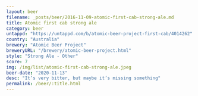 ```yaml
---
layout: beer
filename: _posts/beer/2016-11-09-atomic-first-cab-strong-ale.md
title: Atomic first cab strong ale
category: beer
untappd: "https://untappd.com/b/atomic-beer-project-first-cab/4014262"
country: "Australia"
brewery: "Atomic Beer Project"
breweryURL: "/brewery/atomic-beer-project.html"
style: "Strong Ale - Other"
score: 7
img: /img/list/atomic-first-cab-strong-ale.jpeg
beer-date: "2020-11-13"
desc: "It’s very bitter, but maybe it’s missing something"
permalink: /beer/:title.html
---
```

